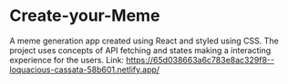 # Create-your-Meme

A meme generation app created using React and styled using CSS. The project uses concepts of API fetching and states making a interacting experience for the users.
Link: https://65d038663a6c783e8ac329f8--loquacious-cassata-58b601.netlify.app/
